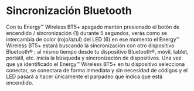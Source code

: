 Sincronización Bluetooth
===========
Con tu Energy™ Wireless BT5+ apagado mantén presionado el botón de encendido / sincronización (1) durante 5 segundos, verás como se intercambia de color (rojo/azul) del LED (6) en ese momento el Energy™ Wireless BT5+ estará buscando la sincronización con otro dispositivo Bluetooth® ; al mismo tiempo desde tu dispositivo Bluetooth®, móvil, tablet, portátil, etc. inicia la búsqueda y sincronización de dispositivos. Una vez que ya identificado el Energy™ Wireless BT5+ en tu dispositivo selecciona conectar, se conectara de forma inmediata y sin necesidad de códigos y el LED pasará a hacer únicamente el parpadeo que indica que está encendido. 
